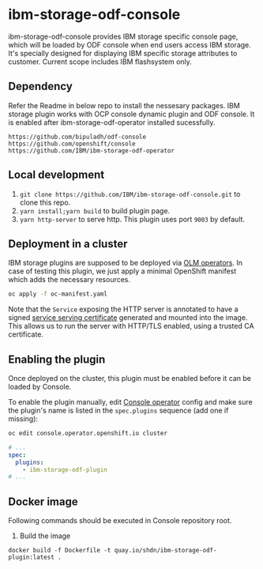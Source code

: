 # ibm-storage-odf-console
ibm-storage-odf-console provides IBM storage specific console page, which will be loaded by ODF console when end users access IBM storage. It's specially designed for displaying IBM specific storage attributes to customer. Current scope includes IBM flashsystem only.

## Dependency
Refer the Readme in below repo to install the nessesary packages. IBM storage plugin works with OCP console dynamic plugin and ODF console. It is enabled after ibm-storage-odf-operator installed sucessfully. 
```
https://github.com/bipuladh/odf-console
https://github.com/openshift/console
https://github.com/IBM/ibm-storage-odf-operator
```
## Local development

1. `git clone https://github.com/IBM/ibm-storage-odf-console.git` to clone this repo.
2. `yarn install;yarn build` to build plugin page.
3. `yarn http-server` to serve http. This plugin uses port `9003` by default.


## Deployment in a cluster
IBM storage plugins are supposed to be deployed via [OLM operators](https://github.com/operator-framework).
In case of testing this plugin, we just apply a minimal OpenShift manifest which adds the necessary resources.

```sh
oc apply -f oc-manifest.yaml
```

Note that the `Service` exposing the HTTP server is annotated to have a signed
[service serving certificate](https://docs.openshift.com/container-platform/4.6/security/certificates/service-serving-certificate.html)
generated and mounted into the image. This allows us to run the server with HTTP/TLS enabled, using
a trusted CA certificate.

## Enabling the plugin

Once deployed on the cluster, this plugin must be enabled before it can be loaded by Console.

To enable the plugin manually, edit [Console operator](https://github.com/openshift/console-operator)
config and make sure the plugin's name is listed in the `spec.plugins` sequence (add one if missing):

```sh
oc edit console.operator.openshift.io cluster
```

```yaml
# ...
spec:
  plugins:
    - ibm-storage-odf-plugin
# ...
```

## Docker image

Following commands should be executed in Console repository root.
1. Build the image
```
docker build -f Dockerfile -t quay.io/shdn/ibm-storage-odf-plugin:latest .
```